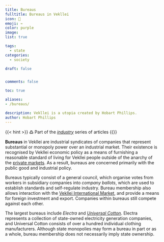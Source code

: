 ```yaml
---
title: Bureaus
fulltitle: Bureaus in Vekllei
icon: 🏢
emoji: ←
color: purple
image: 
list: true

tags: 
  - state
categories:
  - society

draft: false


comments: false

toc: true

aliases:
- /bureaus/

description: Vekllei is a utopia created by Hobart Phillips.
author: Hobart Phillips
---
```

{{< hint >}}
߷ Part of the *[industry](/industry/)* series of articles
{{</hint>}}

**Bureaus** in Vekllei are industrial syndicates of companies that represent substantial or monopoly power over an industrial market. Their existence is recognised by Vekllei economic policy as a means of furnishing a reasonable standard of living for Vekllei people outside of the anarchy of the [private markets](/utopia/society/state/finance/#domestic-markets). As a result, bureaus are concerned primarily with the public good and industrial policy.

Bureaus typically consist of a general council, which organise votes from workers in subsidiary companies into *company ballots*, which are used to establish standards and self-regulate industry. Bureau membership also allows interaction with the [Vekllei International Market](/utopia/society/state/finance/#international-markets), and provide a means for foreign investment and export. Companies within bureaus still compete against each other.

The largest bureaus include *Electra* and [*Universal Cotton*](/universal-cotton/). Electra represents a collection of state-owned electricity generation companies, and Universal Cotton consists of over a hundred individual clothing manufacturers. Although state monopolies may form a bureau in part or as a whole, bureau membership does not necessarily imply state ownership. 

